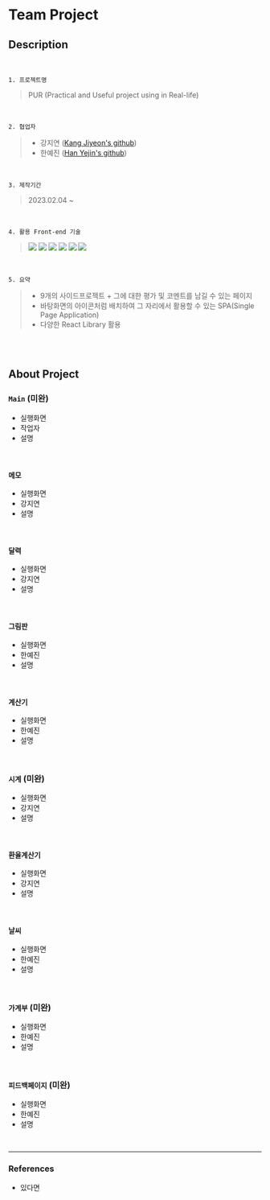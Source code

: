 # Team Project

## Description

<br>

`1. 프로젝트명`

> PUR (Practical and Useful project using in Real-life)

<br>

`2. 협업자`

> * 강지연 ([Kang Jiyeon's github](https://github.com/Kang-Jiyeon))
> * 한예진 ([Han Yejin's github](https://github.com/Yejin-Han))

<br>

`3. 제작기간`

> 2023.02.04 ~

<br>

`4. 활용 Front-end 기술`

> <img src="https://img.shields.io/badge/HTML5-E34F26?style=flat&logo=HTML5&logoColor=white" /> <img src="https://img.shields.io/badge/CSS3-1572B6?style=flat&logo=CSS3&logoColor=white" /> <img src="https://img.shields.io/badge/Sass-CC6699?style=flat&logo=Sass&logoColor=white" /> <img src="https://img.shields.io/badge/Javascript-F7DF1E?style=flat&logo=Javascript&logoColor=white" /> <img src="https://img.shields.io/badge/React-61DAFB?style=flat&logo=React&logoColor=white" /> <img src="https://img.shields.io/badge/React%20Router-CA4245?style=flat&logo=React%20Router&logoColor=white" />

<br>

`5. 요약`

> * 9개의 사이드프로젝트 + 그에 대한 평가 및 코멘트를 남길 수 있는 페이지
> * 바탕화면의 아이콘처럼 배치하여 그 자리에서 활용할 수 있는 SPA(Single Page Application)
> * 다양한 React Library 활용

<br>
<br>

## About Project

### `Main` (미완)
- 실행화면
- 작업자
- 설명

<br>

### `메모`
- 실행화면
- 강지연
- 설명

<br>

### `달력`
- 실행화면
- 강지연
- 설명

<br>

### `그림판`
- 실행화면
- 한예진
- 설명

<br>

### `계산기`
- 실행화면
- 한예진
- 설명

<br>

### `시계` (미완)
- 실행화면
- 강지연
- 설명

<br>

### `환율계산기`
- 실행화면
- 강지연
- 설명

<br>

### `날씨`
- 실행화면
- 한예진
- 설명

<br>

### `가계부` (미완)
- 실행화면
- 한예진
- 설명

<br>

### `피드백페이지` (미완)
- 실행화면
- 한예진
- 설명

<br>

***

### References

- 있다면
